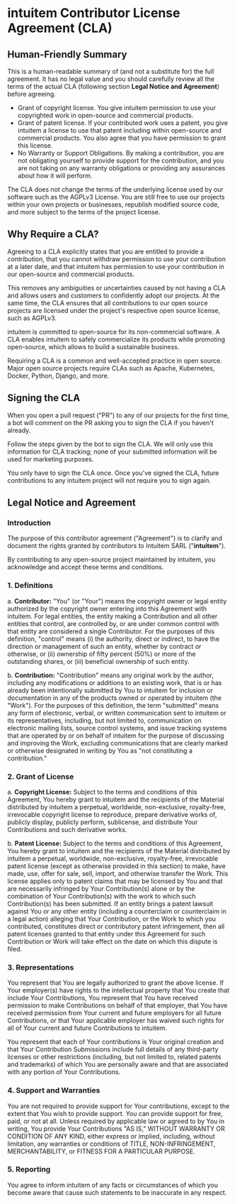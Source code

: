 # intuitem Contributor License Agreement (CLA)

## Human-Friendly Summary

This is a human-readable summary of (and not a substitute for) the full agreement. It has no legal value and you should carefully review all the terms of the actual CLA (following section **Legal Notice and Agreement**) before agreeing.

- Grant of copyright license. You give intuitem permission to use your copyrighted work in open-source and commercial products.
- Grant of patent license. If your contributed work uses a patent, you give intuitem a license to use that patent including within open-source and commercial products. You also agree that you have permission to grant this license.
- No Warranty or Support Obligations. By making a contribution, you are not obligating yourself to provide support for the contribution, and you are not taking on any warranty obligations or providing any assurances about how it will perform.

The CLA does not change the terms of the underlying license used by our software such as the AGPLv3 License. You are still free to use our projects within your own projects or businesses, republish modified source code, and more subject to the terms of the project license.

## Why Require a CLA?

Agreeing to a CLA explicitly states that you are entitled to provide a contribution, that you cannot withdraw permission to use your contribution at a later date, and that intuitem has permission to use your contribution in our open-source and commercial products.

This removes any ambiguities or uncertainties caused by not having a CLA and allows users and customers to confidently adopt our projects. At the same time, the CLA ensures that all contributions to our open source projects are licensed under the project's respective open source license, such as AGPLv3.

intuitem is committed to open-source for its non-commercial software. A CLA enables intuitem to safely commercialize its products while promoting open-source, which allows to build a sustainable business.

Requiring a CLA is a common and well-accepted practice in open source. Major open source projects require CLAs such as Apache, Kubernetes, Docker, Python, Django, and more.

## Signing the CLA

When you open a pull request ("PR") to any of our projects for the first time, a bot will comment on the PR asking you to sign the CLA if you haven't already.

Follow the steps given by the bot to sign the CLA. We will only use this information for CLA tracking; none of your submitted information will be used for marketing purposes.

You only have to sign the CLA once. Once you've signed the CLA, future contributions to any intuitem project will not require you to sign again.

## Legal Notice and Agreement

### Introduction

The purpose of this contributor agreement ("Agreement") is to clarify and document the rights granted by contributors to Intuitem SARL ("**intuitem**").

By contributing to any open-source project maintained by intuitem, you acknowledge and accept these terms and conditions.

### 1. Definitions

a. **Contributor:** "You" (or "Your") means the copyright owner or legal entity authorized by the copyright owner entering into this Agreement with intuitem. For legal entities, the entity making a Contribution and all other entities that control, are controlled by, or are under common control with that entity are considered a single Contributor. For the purposes of this definition, "control" means (i) the authority, direct or indirect, to have the direction or management of such an entity, whether by contract or otherwise, or (ii) ownership of fifty percent (50%) or more of the outstanding shares, or (iii) beneficial ownership of such entity.

b. **Contribution:** "Contribution" means any original work by the author, including any modifications or additions to an existing work, that is or has already been intentionally submitted by You to intuitem for inclusion or documentation in any of the products owned or operated by intuitem (the "Work"). For the purposes of this definition, the term "submitted" means any form of electronic, verbal, or written communication sent to intuitem or its representatives, including, but not limited to, communication on electronic mailing lists, source control systems, and issue tracking systems that are operated by or on behalf of intuitem for the purpose of discussing and improving the Work, excluding communications that are clearly marked or otherwise designated in writing by You as "not constituting a contribution."

### 2. Grant of License

a. **Copyright License:** Subject to the terms and conditions of this Agreement, You hereby grant to intuitem and the recipients of the Material distributed by intuitem a perpetual, worldwide, non-exclusive, royalty-free, irrevocable copyright license to reproduce, prepare derivative works of, publicly display, publicly perform, sublicense, and distribute Your Contributions and such derivative works.

b. **Patent License:** Subject to the terms and conditions of this Agreement, You hereby grant to intuitem and the recipients of the Material distributed by intuitem a perpetual, worldwide, non-exclusive, royalty-free, irrevocable patent license (except as otherwise provided in this section) to make, have made, use, offer for sale, sell, import, and otherwise transfer the Work. This license applies only to patent claims that may be licensed by You and that are necessarily infringed by Your Contribution(s) alone or by the combination of Your Contribution(s) with the work to which such Contribution(s) has been submitted. If an entity brings a patent lawsuit against You or any other entity (including a counterclaim or counterclaim in a legal action) alleging that Your Contribution, or the Work to which you contributed, constitutes direct or contributory patent infringement, then all patent licenses granted to that entity under this Agreement for such Contribution or Work will take effect on the date on which this dispute is filed.

### 3. Representations

You represent that You are legally authorized to grant the above license. If Your employer(s) have rights to the intellectual property that You create that include Your Contributions, You represent that You have received permission to make Contributions on behalf of that employer, that You have received permission from Your current and future employers for all future Contributions, or that Your applicable employer has waived such rights for all of Your current and future Contributions to intuitem.

You represent that each of Your contributions is Your original creation and that Your Contribution Submissions include full details of any third-party licenses or other restrictions (including, but not limited to, related patents and trademarks) of which You are personally aware and that are associated with any portion of Your Contributions.

### 4. Support and Warranties

You are not required to provide support for Your contributions, except to the extent that You wish to provide support. You can provide support for free, paid, or not at all. Unless required by applicable law or agreed to by You in writing, You provide Your Contributions "AS IS," WITHOUT WARRANTY OR CONDITION OF ANY KIND, either express or implied, including, without limitation, any warranties or conditions of TITLE, NON-INFRINGEMENT, MERCHANTABILITY, or FITNESS FOR A PARTICULAR PURPOSE.

### 5. Reporting

You agree to inform intuitem of any facts or circumstances of which you become aware that cause such statements to be inaccurate in any respect.
